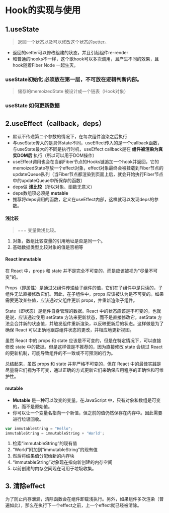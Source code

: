 # Hook的实现与使用

## 1.useState
> 返回一个状态以及可以修改这个状态的setter。
* 返回的setter可以修改组建的状态，并且引起组件re-render
* 和普通的hooks不一样，这个歌hook可以多次调用，且产生不同的效果，且hook随着Fiber Node 一起生灭。

### useState初始化 必须放在第一层，不可放在逻辑判断内部。
> 储存的memoizedState 被设计成一个链表（Hook对象）

### useState 如何更新数据

## 2.useEffect（callback，deps）
* 默认不传递第二个参数的情况下，在每次组件渲染之后执行
* 与useState传入的是具体state不同，useEffect传入的是一个callback函数，与useState最大的不同是执行时机，useEffect callback是在 __组件被渲染为真实DOM后__ 执行（所以可以用于DOM操作）
* useEffect调用也会在当前Fiber节点的Hooks链追加一个hook并返回，它的memoizedState存放一个effect对象，effect对象最终会被挂载到Fiber节点的updateQueue队列（当Fiber节点都渲染到页面上后，就会开始执行Fiber节点中的updateQueue中所保存的函数）
* deps做 __浅比较__（所以对象、函数无意义）
* deps数组项必须是 __mutable__
* 推荐将deps调用的函数，定义在useEffect内部，这样就可以发现deps的参数。

#### 浅比较
> === 变量做浅比较。
1. 对象，数组比较变量的引用地址是否是同一个。
2. 基础数据类型比较对象的值是否相等

#### React immutable
在 React 中，props 和 state 并不是完全不可变的，而是应该被视为"尽量不可变"的。

Props（即属性）是通过父组件传递给子组件的值，它们在子组件中是只读的，子组件无法直接修改它们。因此，在子组件中，props 应该被认为是不可变的。如果需要更改某些值，应该通过父组件更新 props，并重新渲染子组件。

State（即状态）是组件自身管理的数据。React 中的状态应该是不可变的，也就是说，应该通过使用 setState 方法来更新状态，而不是直接修改它。setState 方法会合并新的状态值，并触发组件重新渲染，以反映更新后的状态。这样做是为了确保 React 可以正确地跟踪组件状态的更改，并相应地更新视图。

虽然 React 中的 props 和 state 应该是不可变的，但是在特定情况下，可以直接修改 state 中的数据。但是这样做是不推荐的，因为直接修改 state 会绕过 React 的更新机制，可能导致组件的不一致或不可预测的行为。

总结起来，虽然 props 和 state 并非严格不可变的，但在 React 中的最佳实践是尽量将它们视为不可变，通过正确的方式更新它们来确保应用程序的正确性和可维护性。

#### mutable
* __Mutable__ 是一种可以改变的变量。在JavaScript 中，只有对象和数组是可变的，而不是原始值。
* 你可以让一个变量名指向一个新值，但之前的值仍然保存在内存中。因此需要进行垃圾回收。

```javascript
var immutableString = "Hello";
immutableString = immutableString + 'World';
```
1. 检索“immutableString”的现有值
2. “World”附加到“immutableString”的现有值
3. 然后将结果值分配给新的内存块
4. “immutableString”对象现在指向新创建的内存空间
5. 以前创建的内存空间现在可用于垃圾收集。

## 3. 清除effect
为了防止内存泄漏，清除函数会在组件卸载浅执行。另外，如果组件多次渲染（普遍如此），那么在执行下一个effect之前，上一个effect就已经被清除。





